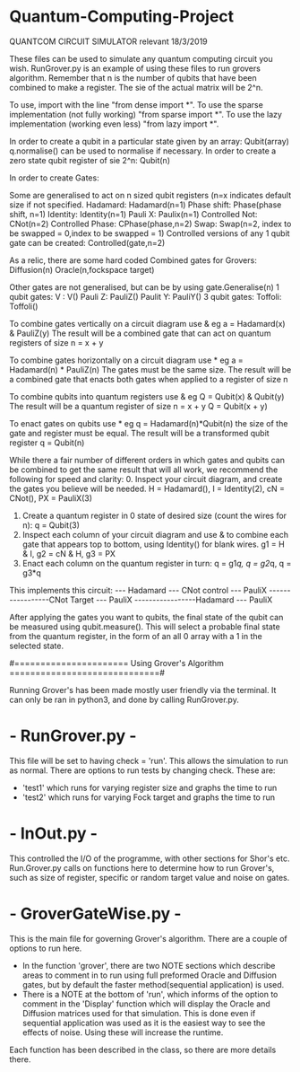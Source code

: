 # Quantum-Computing-Project

QUANTCOM CIRCUIT SIMULATOR
relevant 18/3/2019

These files can be used to simulate any quantum computing circuit you wish. RunGrover.py is an example of using these files to run grovers algorithm. Remember that n is the number of qubits that have been combined to make a register. The sie of the actual matrix will be 2^n.

To use, import with the line "from dense import *". To use the sparse implementation (not fully working) "from sparse import *". To use the lazy implementation (working even less) "from lazy import *".

In order to create a qubit in a particular state given by an array: Qubit(array)
q.normalise() can be used to normalise if necessary.
In order to create a zero state qubit register of sie 2^n:
Qubit(n)

In order to create Gates:

Some are generalised to act on n sized qubit registers (n=x indicates default size if not specified.
Hadamard: Hadamard(n=1)
Phase shift: Phase(phase shift, n=1)
Identity: Identity(n=1)
Pauli X: Paulix(n=1)
Controlled Not: CNot(n=2)
Controlled Phase: CPhase(phase,n=2)
Swap: Swap(n=2, index to be swapped = 0,index to be swapped = 1)
Controlled versions of any 1 qubit gate can be created: Controlled(gate,n=2)

As a relic, there are some hard coded Combined gates for Grovers:
Diffusion(n)
Oracle(n,fockspace target)

Other gates are not generalised, but can be by using gate.Generalise(n)
1 qubit gates:
V : V()
Pauli Z: PauliZ()
Paulit Y: PauliY()
3 qubit gates:
Toffoli: Toffoli()

To combine gates vertically on a circuit diagram use &
    eg a = Hadamard(x) & PauliZ(y)
    The result will be a combined gate that can act on quantum       registers of size n = x + y

To combine gates horizontally on a circuit diagram use *
    eg a = Hadamard(n) * PauliZ(n)
    The gates must be the same size.
    The result will be a combined gate that enacts both gates when applied to a register of size n

To combine qubits into quantum registers use &
    eg Q = Qubit(x) & Qubit(y)
    The result will be a quantum register of size n = x + y
    Q = Qubit(x + y)

To enact gates on qubits use *
    eg q = Hadamard(n)*Qubit(n)
    the size of the gate and register must be equal.
    The result will be a transformed qubit register
    q = Qubit(n)

While there a fair number of different orders in which gates and qubits can be combined to get the same result that will all work, we recommend the following for speed and clarity:
0. Inspect your circuit diagram, and create the gates you believe will be needed. H = Hadamard(), I = Identity(2), cN = CNot(), PX = PauliX(3)
1. Create a quantum register in 0 state of desired size (count the wires for n): q = Qubit(3)
2. Inspect each column of your circuit diagram and use & to combine each gate that appears top to bottom, using Identity() for blank wires. g1 = H & I, g2 = cN & H, g3 = PX
3. Enact each column on the quantum register in turn:
q = g1*q, q = g2*q, q = g3*q

This implements this circuit:
--- Hadamard --- CNot control --- PauliX
-----------------CNot Target  --- PauliX
-----------------Hadamard     --- PauliX

After applying the gates you want to qubits, the final state of the qubit can be measured using qubit.measure(). This will select a probable final state from the quantum register, in the form of an all 0 array with a 1 in the selected state.

#======================  Using Grover's Algorithm =============================#

Running Grover's has been made mostly user friendly via the terminal. It can only be ran in python3, and done by calling RunGrover.py.

# - RunGrover.py - #

This file will be set to having check = 'run'. This allows the simulation to run as normal. There are options to run tests by changing check. These are:
- 'test1' which runs for varying register size and graphs the time to run
- 'test2' which runs for varying Fock target and graphs the time to run

# - InOut.py - #

This controlled the I/O of the programme, with other sections for Shor's etc. Run.Grover.py calls on functions here to determine how to run Grover's, such as size of register, specific or random target value and noise on gates.

# - GroverGateWise.py - #

This is the main file for governing Grover's algorithm. There are a couple of options to run here.
- In the function 'grover', there are two NOTE sections which describe areas to comment in to run using full preformed Oracle and Diffusion gates, but by default the faster method(sequential application) is used.
- There is a NOTE at the bottom of 'run', which informs of the option to comment in the 'Display' function which will display the Oracle and Diffusion matrices used for that simulation. This is done even if sequential application was used as it is the easiest way to see the effects of noise. Using these will increase the runtime.

Each function has been described in the class, so there are more details there.
